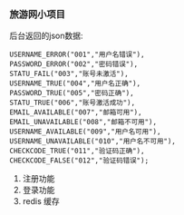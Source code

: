 ### 旅游网小项目
后台返回的json数据:

    USERNAME_ERROR("001","用户名错误"),
    PASSWORD_ERROR("002","密码错误"),
    STATU_FAIL("003","账号未激活"),
    USERNAME_TRUE("004","用户名正确"),
    PASSWORD_TRUE("005","密码正确"),
    STATU_TRUE("006","账号激活成功"),
    EMAIL_AVAILABLE("007","邮箱可用"),
    EMAIL_UNAVAILABLE("008","邮箱不可用"),
    USERNAME_AVAILABLE("009","用户名可用"),
    USERNAME_UNAVAILABLE("010","用户名不可用"),
    CHECKCODE_TRUE("011","验证码正确"),
    CHECKCODE_FALSE("012","验证码错误");
    
 1. 注册功能
 2. 登录功能
 3. redis 缓存